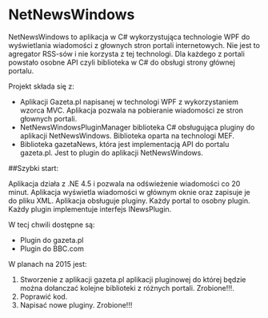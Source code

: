 # NetNewsWindows

NetNewsWindows to aplikacja w C# wykorzystująca technologie WPF do wyświetlania wiadomości z głownych stron portali internetowych.
Nie jest to agregator RSS-sów i nie korzysta z tej technologi. Dla każdego z portali powstało osobne API czyli biblioteka w C# do obsługi strony głównej portalu.

Projekt składa się z:

- Aplikacji Gazeta.pl napisanej w technologi WPF z wykorzystaniem wzorca MVC. Aplikacja pozwala na pobieranie wiadomości ze stron głownych portali. 
- NetNewsWindowsPluginManager biblioteka C# obsługująca pluginy do aplikacji NetNewsWindows. Biblioteka oparta na technologi MEF.
- Biblioteka gazetaNews, która jest implementacją API do portalu gazeta.pl. Jest to plugin do aplikacji NetNewsWindows.

##Szybki start:

Aplikacja działa z .NE 4.5 i pozwala na odświeżenie wiadomości co 20 minut. Aplikacja wyświetla wiadomości w głównym oknie oraz zapisuje je do pliku XML. Aplikacja obsługuje pluginy. Każdy portal to osobny plugin. Każdy plugin implementuje interfejs INewsPlugin.

W tecj chwili dostępne są:

- Plugin do gazeta.pl
- Plugin do BBC.com


W planach na 2015 jest:

1. Stworzenie z aplikacji gazeta.pl aplikacji pluginowej do której będzie można dołanczać kolejne biblioteki z różnych portali. Zrobione!!!.
2. Poprawić kod.
3. Napisać nowe pluginy. Zrobione!!! 




